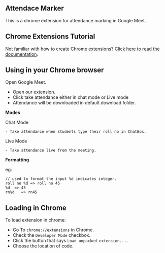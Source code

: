 ## Attendace Marker

This is a chrome extension for attendance marking in Google Meet.

## Chrome Extensions Tutorial

Not familiar with how to create Chrome extensions? [Click here to read the documentation](http://developer.chrome.com/extensions/index.html).

## Using in your Chrome browser

Open Google Meet.

- Open our extension.
- Click take attendance either in chat mode or Live mode
- Attendance will be downloaded in default download folder.

 **Modes**
 
   Chat Mode
   
    - Take attendance when students type their roll no in ChatBox.
    
   Live Mode
   
    - Take attendance live from the meeting.

**Formatting**

eg:

    // used to format the input %d indicates integer.
    roll no %d => roll no 45
    %d  => 45
    rn%d   => rn45

## Loading in Chrome

To load extension in chrome:

- Go To `chrome://extensions` in Chrome.
- Check the `Developer Mode` checkbox.
- Click the button that says `Load unpacked extension...`.
- Choose the location of code.

